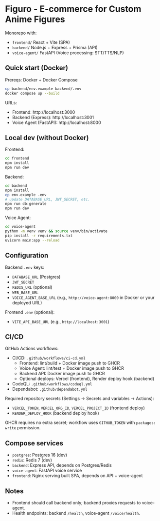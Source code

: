 # Figuro - E-commerce for Custom Anime Figures

Monorepo with:
- `frontend/` React + Vite (SPA)
- `backend/` Node.js + Express + Prisma (API)
- `voice-agent/` FastAPI (Voice processing: STT/TTS/NLP)

## Quick start (Docker)

Prereqs: Docker + Docker Compose

```bash
cp backend/env.example backend/.env
docker compose up --build
```

URLs:
- Frontend: http://localhost:3000
- Backend (Express): http://localhost:3001
- Voice Agent (FastAPI): http://localhost:8000

## Local dev (without Docker)

Frontend:
```bash
cd frontend
npm install
npm run dev
```

Backend:
```bash
cd backend
npm install
cp env.example .env
# update DATABASE_URL, JWT_SECRET, etc.
npm run db:generate
npm run dev
```

Voice Agent:
```bash
cd voice-agent
python -m venv venv && source venv/bin/activate
pip install -r requirements.txt
uvicorn main:app --reload
```

## Configuration

Backend `.env` keys:
- `DATABASE_URL` (Postgres)
- `JWT_SECRET`
- `REDIS_URL` (optional)
- `WEB_BASE_URL`
- `VOICE_AGENT_BASE_URL` (e.g., `http://voice-agent:8000` in Docker or your deployed URL)

Frontend `.env` (optional):
- `VITE_API_BASE_URL` (e.g., `http://localhost:3001`)

## CI/CD

GitHub Actions workflows:
- CI/CD: `.github/workflows/ci-cd.yml`
  - Frontend: lint/build + Docker image push to GHCR
  - Voice Agent: lint/test + Docker image push to GHCR
  - Backend API: Docker image push to GHCR
  - Optional deploys: Vercel (frontend), Render deploy hook (backend)
- CodeQL: `.github/workflows/codeql.yml`
- Dependabot: `.github/dependabot.yml`

Required repository secrets (Settings → Secrets and variables → Actions):
- `VERCEL_TOKEN`, `VERCEL_ORG_ID`, `VERCEL_PROJECT_ID` (frontend deploy)
- `RENDER_DEPLOY_HOOK` (backend deploy hook)

GHCR requires no extra secret; workflow uses `GITHUB_TOKEN` with `packages: write` permission.

## Compose services

- `postgres`: Postgres 16 (dev)
- `redis`: Redis 7 (dev)
- `backend`: Express API, depends on Postgres/Redis
- `voice-agent`: FastAPI voice service
- `frontend`: Nginx serving built SPA, depends on API + voice-agent

## Notes

- Frontend should call backend only; backend proxies requests to voice-agent.
- Health endpoints: backend `/health`, voice-agent `/voice/health`.
